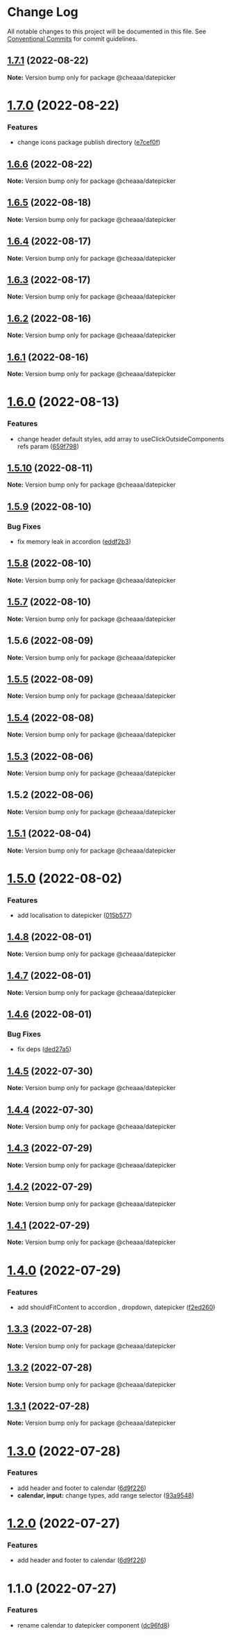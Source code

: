 # Change Log

All notable changes to this project will be documented in this file.
See [Conventional Commits](https://conventionalcommits.org) for commit guidelines.

## [1.7.1](https://github.com/SergeyBondar93/liba/compare/@cheaaa/datepicker@1.7.0...@cheaaa/datepicker@1.7.1) (2022-08-22)

**Note:** Version bump only for package @cheaaa/datepicker





# [1.7.0](https://github.com/SergeyBondar93/liba/compare/@cheaaa/datepicker@1.6.6...@cheaaa/datepicker@1.7.0) (2022-08-22)


### Features

* change icons package publish directory ([e7cef0f](https://github.com/SergeyBondar93/liba/commit/e7cef0f1a8ad52c222d2a725f0ab7f43e538e4a5))





## [1.6.6](https://github.com/SergeyBondar93/liba/compare/@cheaaa/datepicker@1.6.5...@cheaaa/datepicker@1.6.6) (2022-08-22)

**Note:** Version bump only for package @cheaaa/datepicker





## [1.6.5](https://github.com/SergeyBondar93/liba/compare/@cheaaa/datepicker@1.6.4...@cheaaa/datepicker@1.6.5) (2022-08-18)

**Note:** Version bump only for package @cheaaa/datepicker





## [1.6.4](https://github.com/SergeyBondar93/liba/compare/@cheaaa/datepicker@1.6.3...@cheaaa/datepicker@1.6.4) (2022-08-17)

**Note:** Version bump only for package @cheaaa/datepicker





## [1.6.3](https://github.com/SergeyBondar93/liba/compare/@cheaaa/datepicker@1.6.2...@cheaaa/datepicker@1.6.3) (2022-08-17)

**Note:** Version bump only for package @cheaaa/datepicker





## [1.6.2](https://github.com/SergeyBondar93/liba/compare/@cheaaa/datepicker@1.6.1...@cheaaa/datepicker@1.6.2) (2022-08-16)

**Note:** Version bump only for package @cheaaa/datepicker





## [1.6.1](https://github.com/SergeyBondar93/liba/compare/@cheaaa/datepicker@1.6.0...@cheaaa/datepicker@1.6.1) (2022-08-16)

**Note:** Version bump only for package @cheaaa/datepicker





# [1.6.0](https://github.com/SergeyBondar93/liba/compare/@cheaaa/datepicker@1.5.10...@cheaaa/datepicker@1.6.0) (2022-08-13)


### Features

* change header default styles, add array to useClickOutsideComponents refs param ([659f798](https://github.com/SergeyBondar93/liba/commit/659f7981107c59b17bfda8442ce209f99099cb6d))





## [1.5.10](https://github.com/SergeyBondar93/liba/compare/@cheaaa/datepicker@1.5.9...@cheaaa/datepicker@1.5.10) (2022-08-11)

**Note:** Version bump only for package @cheaaa/datepicker





## [1.5.9](https://github.com/SergeyBondar93/liba/compare/@cheaaa/datepicker@1.5.8...@cheaaa/datepicker@1.5.9) (2022-08-10)


### Bug Fixes

* fix memory leak in accordion ([eddf2b3](https://github.com/SergeyBondar93/liba/commit/eddf2b3c64afe38e5a3e5c769656750af8ffda9d))





## [1.5.8](https://github.com/SergeyBondar93/liba/compare/@cheaaa/datepicker@1.5.7...@cheaaa/datepicker@1.5.8) (2022-08-10)

**Note:** Version bump only for package @cheaaa/datepicker





## [1.5.7](https://github.com/SergeyBondar93/liba/compare/@cheaaa/datepicker@1.5.6...@cheaaa/datepicker@1.5.7) (2022-08-10)

**Note:** Version bump only for package @cheaaa/datepicker





## 1.5.6 (2022-08-09)

**Note:** Version bump only for package @cheaaa/datepicker





## [1.5.5](https://github.com/SergeyBondar93/liba/compare/@cheaaa/datepicker@1.5.4...@cheaaa/datepicker@1.5.5) (2022-08-09)

**Note:** Version bump only for package @cheaaa/datepicker





## [1.5.4](https://github.com/SergeyBondar93/liba/compare/@cheaaa/datepicker@1.5.3...@cheaaa/datepicker@1.5.4) (2022-08-08)

**Note:** Version bump only for package @cheaaa/datepicker





## [1.5.3](https://github.com/SergeyBondar93/liba/compare/@cheaaa/datepicker@1.5.2...@cheaaa/datepicker@1.5.3) (2022-08-06)

**Note:** Version bump only for package @cheaaa/datepicker





## 1.5.2 (2022-08-06)

**Note:** Version bump only for package @cheaaa/datepicker





## [1.5.1](https://github.com/SergeyBondar93/liba/compare/@cheaaa/datepicker@1.5.0...@cheaaa/datepicker@1.5.1) (2022-08-04)

**Note:** Version bump only for package @cheaaa/datepicker





# [1.5.0](https://github.com/SergeyBondar93/liba/compare/@cheaaa/datepicker@1.4.8...@cheaaa/datepicker@1.5.0) (2022-08-02)


### Features

* add localisation to datepicker ([015b577](https://github.com/SergeyBondar93/liba/commit/015b5777dcc142a984adf718d6eab4e80db42790))





## [1.4.8](https://github.com/SergeyBondar93/liba/compare/@cheaaa/datepicker@1.4.7...@cheaaa/datepicker@1.4.8) (2022-08-01)

**Note:** Version bump only for package @cheaaa/datepicker





## [1.4.7](https://github.com/SergeyBondar93/liba/compare/@cheaaa/datepicker@1.4.6...@cheaaa/datepicker@1.4.7) (2022-08-01)

**Note:** Version bump only for package @cheaaa/datepicker





## [1.4.6](https://github.com/SergeyBondar93/liba/compare/@cheaaa/datepicker@1.4.5...@cheaaa/datepicker@1.4.6) (2022-08-01)


### Bug Fixes

* fix deps ([ded27a5](https://github.com/SergeyBondar93/liba/commit/ded27a556de0de4e6c559a9e732ed4553bcfb1af))





## [1.4.5](https://github.com/SergeyBondar93/liba/compare/@cheaaa/datepicker@1.4.4...@cheaaa/datepicker@1.4.5) (2022-07-30)

**Note:** Version bump only for package @cheaaa/datepicker





## [1.4.4](https://github.com/SergeyBondar93/liba/compare/@cheaaa/datepicker@1.4.3...@cheaaa/datepicker@1.4.4) (2022-07-30)

**Note:** Version bump only for package @cheaaa/datepicker





## [1.4.3](https://github.com/SergeyBondar93/liba/compare/@cheaaa/datepicker@1.4.2...@cheaaa/datepicker@1.4.3) (2022-07-29)

**Note:** Version bump only for package @cheaaa/datepicker





## [1.4.2](https://github.com/SergeyBondar93/liba/compare/@cheaaa/datepicker@1.4.1...@cheaaa/datepicker@1.4.2) (2022-07-29)

**Note:** Version bump only for package @cheaaa/datepicker





## [1.4.1](https://github.com/SergeyBondar93/liba/compare/@cheaaa/datepicker@1.4.0...@cheaaa/datepicker@1.4.1) (2022-07-29)

**Note:** Version bump only for package @cheaaa/datepicker





# [1.4.0](https://github.com/SergeyBondar93/liba/compare/@cheaaa/datepicker@1.3.3...@cheaaa/datepicker@1.4.0) (2022-07-29)


### Features

* add shouldFitContent to accordion , dropdown, datepicker ([f2ed260](https://github.com/SergeyBondar93/liba/commit/f2ed260cf8b4130519b899ccc579bdea2f95325a))





## [1.3.3](https://github.com/SergeyBondar93/liba/compare/@cheaaa/datepicker@1.3.2...@cheaaa/datepicker@1.3.3) (2022-07-28)

**Note:** Version bump only for package @cheaaa/datepicker





## [1.3.2](https://github.com/SergeyBondar93/liba/compare/@cheaaa/datepicker@1.3.1...@cheaaa/datepicker@1.3.2) (2022-07-28)

**Note:** Version bump only for package @cheaaa/datepicker





## [1.3.1](https://github.com/SergeyBondar93/liba/compare/@cheaaa/datepicker@1.3.0...@cheaaa/datepicker@1.3.1) (2022-07-28)

**Note:** Version bump only for package @cheaaa/datepicker





# [1.3.0](https://github.com/SergeyBondar93/liba/compare/@cheaaa/datepicker@1.2.0...@cheaaa/datepicker@1.3.0) (2022-07-28)


### Features

* add header and footer to calendar ([6d9f226](https://github.com/SergeyBondar93/liba/commit/6d9f2268fb0bb4feaf90b6390023e7219d386961))
* **calendar, input:** change types, add range selector ([93a9548](https://github.com/SergeyBondar93/liba/commit/93a9548368acbdc58f637f63fb513acacb8d9141))





# [1.2.0](https://github.com/SergeyBondar93/liba/compare/@cheaaa/datepicker@1.1.0...@cheaaa/datepicker@1.2.0) (2022-07-27)


### Features

* add header and footer to calendar ([6d9f226](https://github.com/SergeyBondar93/liba/commit/6d9f2268fb0bb4feaf90b6390023e7219d386961))





# 1.1.0 (2022-07-27)


### Features

* rename calendar to datepicker component ([dc96fd8](https://github.com/SergeyBondar93/liba/commit/dc96fd82cc5a96960db0a350f3cc98e2d1d39d9c))
